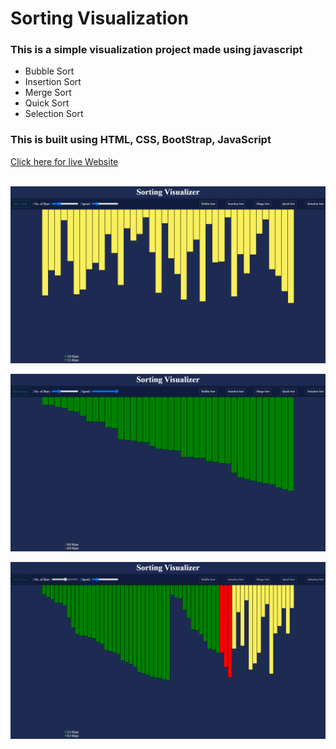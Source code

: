 <h1>Sorting Visualization</h1>
<h3>This is a simple visualization project made using javascript</h3>
<ul>
<li>Bubble Sort</li>
<li>Insertion Sort</li>
<li>Merge Sort</li>
<li>Quick Sort</li>
<li>Selection Sort</li>
</ul>
<h3>This is built using HTML, CSS, BootStrap, JavaScript</h3>

<a href="https://visual-sort-magic.netlify.app/" >Click here for live Website</a>
<br>
<br>

![img1](https://github.com/riteshbongarde08/Sorting-Visualizer/blob/master/img/img1.png)

![img2](https://github.com/riteshbongarde08/Sorting-Visualizer/blob/master/img/img2.png)

![img3](https://github.com/riteshbongarde08/Sorting-Visualizer/blob/master/img/img3.png)
